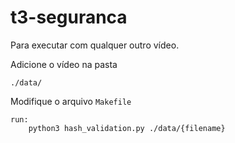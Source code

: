# t3-seguranca


Para executar com qualquer outro vídeo.

Adicione o vídeo na pasta
```
./data/
```

Modifique o arquivo  `Makefile`

```
run:
	python3 hash_validation.py ./data/{filename}
```